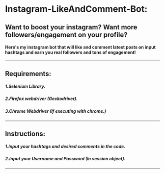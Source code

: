 # Instagram-LikeAndComment-Bot:
## Want to boost your instagram? Want more followers/engagement on your profile? <br>
#### Here's my instagram bot that will like and comment latest posts on input hashtags and earn you real followers and tons of engagement!
---
## Requirements:
##### 1.Selenium Library. <br>
##### 2.Firefox webdriver (Geckodriver).<br>
##### 3.Chrome Webdriver (If executing with chrome.)<br>
---
## Instructions:
##### 1.Input your hashtags and desired comments in the code.
##### 2.Input your Username and Password (In session object).
---
